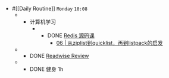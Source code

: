 - #[[Daily Routine]] `Monday` `10:08`
	 - - 计算机学习
		 - - DONE [Redis 源码课](https://time.geekbang.org/column/intro/100084301)
			 - [06 | 从ziplist到quicklist，再到listpack的启发](https://time.geekbang.org/column/article/405387)

	 - - DONE [Readwise Review](https://readwise.io/review/2021-08-16)

	 - - DONE 健身 1h
